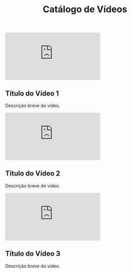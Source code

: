 <!DOCTYPE html>
<html lang="pt-br">
<head>
  <meta charset="UTF-8">
  <meta name="viewport" content="width=device-width, initial-scale=1.0">
  <title>Catálogo de Vídeos</title>
  <link rel="stylesheet" href="styles.css">
</head>
<body>
  <header class="header">
    <h1>Catálogo de Vídeos</h1>
  </header>

  <main class="catalog">
    <div class="video-card">
      <iframe src="https://www.youtube.com/embed/VIDEO_ID" frameborder="0" allowfullscreen></iframe>
      <h2>Título do Vídeo 1</h2>
      <p>Descrição breve do vídeo.</p>
    </div>
    <div class="video-card">
      <iframe src="https://www.youtube.com/embed/VIDEO_ID" frameborder="0" allowfullscreen></iframe>
      <h2>Título do Vídeo 2</h2>
      <p>Descrição breve do vídeo.</p>
    </div>
    <div class="video-card">
      <iframe src="https://www.youtube.com/embed/VIDEO_ID" frameborder="0" allowfullscreen></iframe>
      <h2>Título do Vídeo 3</h2>
      <p>Descrição breve do vídeo.</p>
    </div>
  </main>
</body>
</html>
